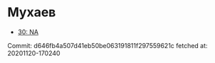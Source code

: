 # Мухаев
- [30: NA](30.md)

Commit: d646fb4a507d41eb50be063191811f297559621c
 fetched at: 20201120-170240
